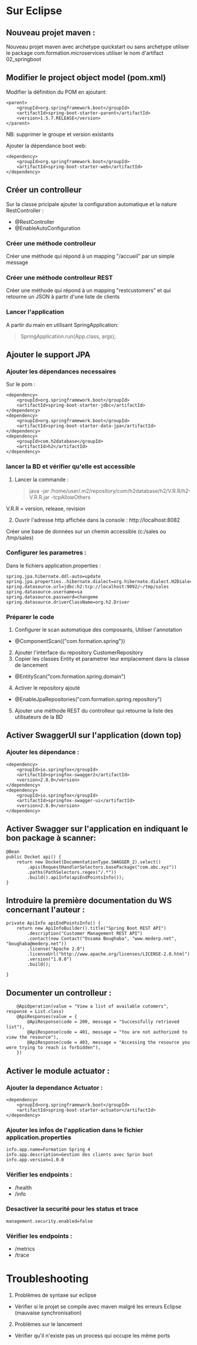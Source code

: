 # Sur Eclipse
## Nouveau projet maven :

Nouveau projet maven avec archetype quickstart ou sans archetype
utiliser le package com.formation.microservices
utiliser le nom d'artifact 02_springboot

## Modifier le project object model (pom.xml)
Modifier la définition du POM en ajoutant:

	<parent>
	    <groupId>org.springframework.boot</groupId>
	    <artifactId>spring-boot-starter-parent</artifactId>
	    <version>1.5.7.RELEASE</version>
	</parent>

NB: supprimer le groupe et version existants

Ajouter la dépendance boot web:
```
<dependency>
    <groupId>org.springframework.boot</groupId>
    <artifactId>spring-boot-starter-web</artifactId>
</dependency>
```
## Créer un controlleur
Sur la classe pricipale ajouter la configuration automatique et la nature RestController :
* @RestController
* @EnableAutoConfiguration

### Créer une méthode controlleur
Créer une méthode qui répond à un mapping "/accueil" par un simple message

### Créer une méthode controlleur REST
Créer une méthode qui répond à un mapping "restcustomers" et qui retourne un JSON à partir d'une liste de clients

### Lancer l'application 
A partir du main en utilisant SpringApplication:
>  SpringApplication.run(App.class, args);

## Ajouter le support JPA
### Ajouter les dépendances necessaires
Sur le pom :

	<dependency>
		<groupId>org.springframework.boot</groupId>
		<artifactId>spring-boot-starter-jdbc</artifactId>
	</dependency>
	<dependency>
		<groupId>org.springframework.boot</groupId>
		<artifactId>spring-boot-starter-data-jpa</artifactId>
	</dependency>
	<dependency>
		<groupId>com.h2database</groupId>
		<artifactId>h2</artifactId>
	</dependency>
		
### lancer la BD et vérifier qu'elle est accessible
1. Lancer la commande :

    >java -jar /home/user/.m2/repository/com/h2database/h2/V.R.R/h2-V.R.R.jar -tcpAllowOthers
    
V.R.R = version, release, revision

2. Ouvrir l'adresse http affichée dans la console :
http://localhost:8082 

Créer une base de données sur un chemin accessible (c:/sales ou /tmp/sales)
		
### Configurer les parametres :
Dans le fichiers application.properties :

    spring.jpa.hibernate.ddl-auto=update
    spring.jpa.properties..hibernate.dialect=org.hibernate.dialect.H2Dialect
    spring.datasource.url=jdbc:h2:tcp://localhost:9092/~/tmp/sales
    spring.datasource.username=sa
    spring.datasource.password=changeme
    spring.datasource.driverClassName=org.h2.Driver

### Préparer le code 
1. Configurer le scan automatique des composants, Utiliser l'annotation 
  * @ComponentScan({"com.formation.spring"})
2. Ajouter l'interface du repository CustomerRepository
3. Copier les classes Entity et parametrer leur emplacement dans la classe de lancement
  * @EntityScan("com.formation.spring.domain")
4. Activer le repository ajouté
  * @EnableJpaRepositories("com.formation.spring.repository")
5. Ajouter une méthode REST du controlleur qui retourne la liste des utilisateurs de la BD

## Activer SwaggerUI sur l'application (down top)
### Ajouter les dépendance :
	<dependency>
		<groupId>io.springfox</groupId>
		<artifactId>springfox-swagger2</artifactId>
		<version>2.8.0</version>
	</dependency>
	<dependency>
		<groupId>io.springfox</groupId>
		<artifactId>springfox-swagger-ui</artifactId>
		<version>2.8.0</version>
	</dependency>

## Activer Swagger sur l'application en indiquant le bon package à scanner:

    @Bean
    public Docket api() {
        return new Docket(DocumentationType.SWAGGER_2).select()
            .apis(RequestHandlerSelectors.basePackage("com.abc.xyz"))
            .paths(PathSelectors.regex("/.*"))
            .build().apiInfo(apiEndPointsInfo());
    }

## Introduire la première documentation du WS concernant l'auteur :


    private ApiInfo apiEndPointsInfo() {
        return new ApiInfoBuilder().title("Spring Boot REST API")
            .description("Customer Management REST API")
            .contact(new Contact("Ossama Boughaba", "www.mederp.net", "boughaba@mederp.net"))
            .license("Apache 2.0")
            .licenseUrl("http://www.apache.org/licenses/LICENSE-2.0.html")
            .version("1.0.0")
            .build();

    }

## Documenter un controlleur :

	    @ApiOperation(value = "View a list of available cutomers", response = List.class)
	    @ApiResponses(value = {
	        @ApiResponse(code = 200, message = "Successfully retrieved list"),
	        @ApiResponse(code = 401, message = "You are not authorized to view the resource"),
	        @ApiResponse(code = 403, message = "Accessing the resource you were trying to reach is forbidden"),
	    })


## Activer le module actuator :
### Ajouter la dependance Actuator :
	<dependency>
		<groupId>org.springframework.boot</groupId>
		<artifactId>spring-boot-starter-actuator</artifactId>
	</dependency>


### Ajouter les infos de l'application dans le fichier application.properties
    info.app.name=Formation Spring 4
    info.app.description=Gestion des clients avec Sprin boot
    info.app.version=1.0.0

### Vérifier les endpoints :

* /health
* /info

### Desactiver la securité pour les status et trace

    management.security.enabled=false

### Vérifier les endpoints :
* /metrics
* /trace



# Troubleshooting
1. Problèmes de syntaxe sur eclipse
  * Vérifier si le projet se compile avec maven malgré les erreurs Eclipse (mauvaise synchronisation)
2. Problèmes sur le lancement
  * Vérifier qu'il n'existe pas un process qui occupe les même ports
